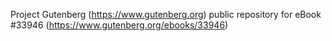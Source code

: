 Project Gutenberg (https://www.gutenberg.org) public repository for eBook #33946 (https://www.gutenberg.org/ebooks/33946)
